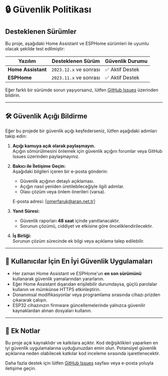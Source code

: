 # 🔒 Güvenlik Politikası

## Desteklenen Sürümler

Bu proje, aşağıdaki Home Assistant ve ESPHome sürümleri ile uyumlu olacak şekilde test edilmiştir:

| Yazılım          | Desteklenen Sürüm     | Güvenlik Durumu       |
| ---------------- | --------------------- | --------------------- |
| **Home Assistant** | `2023.12.x` ve sonrası | ✅ Aktif Destek        |
| **ESPHome**       | `2023.11.x` ve sonrası | ✅ Aktif Destek        |

Eğer farklı bir sürümde sorun yaşıyorsanız, lütfen [GitHub Issues](https://github.com/omerfaruk-aran/caysever_robotea/issues) üzerinden bildirin.

---

## 🛠 Güvenlik Açığı Bildirme

Eğer bu projede bir güvenlik açığı keşfederseniz, lütfen aşağıdaki adımları takip edin:

1. **Açığı kamuya açık olarak paylaşmayın.**  
   Açığın sömürülmesini önlemek için güvenlik açığını forumlar veya GitHub Issues üzerinden paylaşmayınız.

2. **Bakıcı ile İletişime Geçin:**  
   Aşağıdaki bilgileri içeren bir e-posta gönderin:
   - Güvenlik açığının detaylı açıklaması.
   - Açığın nasıl yeniden üretilebileceğiyle ilgili adımlar.
   - Olası çözüm veya önlem önerileri (varsa).

   E-posta adresi: [omerfaruk@aran.net.tr]

3. **Yanıt Süresi:**  
   - Güvenlik raporları **48 saat** içinde yanıtlanacaktır.
   - Sorunun çözümü, ciddiyet ve etkisine göre önceliklendirilecektir.

4. **İş Birliği:**  
   Sorunun çözüm sürecinde ek bilgi veya açıklama talep edilebilir.

---

## 🔐 Kullanıcılar İçin En İyi Güvenlik Uygulamaları

- Her zaman Home Assistant ve ESPHome'un **en son sürümünü** kullanarak güvenlik yamalarından yararlanın.
- Eğer Home Assistant dışarıdan erişilebilir durumdaysa, güçlü parolalar kullanın ve mümkünse HTTPS etkinleştirin.
- Donanımsal modifikasyonlar veya programlama sırasında cihazı prizden çıkararak çalışın.
- ESP32 cihazınızın firmware güncellemelerinde yalnızca güvenilir kaynaklardan alınan dosyaları kullanın.

---

## 📝 Ek Notlar

Bu proje açık kaynaklıdır ve katkılara açıktır. Kod değişiklikleri yaparken en iyi güvenlik uygulamalarına uyduğunuzdan emin olun. Potansiyel güvenlik açıklarına neden olabilecek katkılar kod inceleme sırasında işaretlenecektir.

Daha fazla destek için lütfen [GitHub Issues](https://github.com/omerfaruk-aran/caysever_robotea/issues) sayfası veya e-posta yoluyla iletişime geçin.
